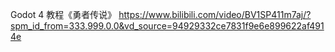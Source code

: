 Godot 4 教程《勇者传说》
https://www.bilibili.com/video/BV1SP411m7aj/?spm_id_from=333.999.0.0&vd_source=94929332ce7831f9e6e899622af4914e



